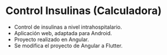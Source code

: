 # Control Insulinas (Calculadora)
- Control de insulinas a nivel intrahospitalario.
- Aplicación web, adaptada para Android.
- Proyecto realizado en Angular.
- Se modifica el proyecto de Angular a Flutter.
